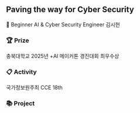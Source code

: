 ## Paving the way for Cyber Security

🔭 Beginner AI & Cyber Security Engineer
김시헌


<h3> 🏆 Prize </h3>

충북대학교 2025년 +AI 메이커톤 경진대회 최우수상

<h3> 📋 Activity </h3>

국가정보원주최 CCE 18th

<h3> 📚 Project </h3>


<!--
**siiiheon/siiiheon** is a ✨ _special_ ✨ repository because its `README.md` (this file) appears on your GitHub profile.

Here are some ideas to get you started:

- 🔭 I’m currently working on ...
- 🌱 I’m currently learning ...
- 👯 I’m looking to collaborate on ...
- 🤔 I’m looking for help with ...
- 💬 Ask me about ...
- 📫 How to reach me: ...
- 😄 Pronouns: ...
- ⚡ Fun fact: ...
-->
